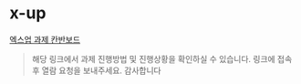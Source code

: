 # x-up

[엑스업 과제 칸반보드](https://www.notion.so/164588f9e08680998c23df60331e3e8b?pvs=4)

> 해당 링크에서 과제 진행방법 및 진행상황을 확인하실 수 있습니다.
> 링크에 접속후 열람 요청을 보내주세요. 감사합니다
